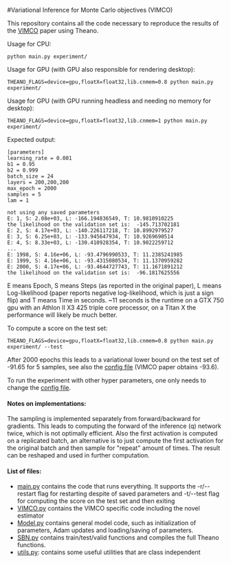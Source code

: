 #Variational Inference for Monte Carlo objectives (VIMCO)

This repository contains all the code necessary to reproduce the results of the [VIMCO](http://arxiv.org/abs/1602.06725) paper using Theano.

Usage for CPU:

```
python main.py experiment/
```

Usage for GPU (with GPU also responsible for rendering desktop):

```
THEANO_FLAGS=device=gpu,floatX=float32,lib.cnmem=0.8 python main.py experiment/
```

Usage for GPU (with GPU running headless and needing no memory for desktop):

```
THEANO_FLAGS=device=gpu,floatX=float32,lib.cnmem=1 python main.py experiment/
```

Expected output:

```
[parameters]
learning_rate = 0.001
b1 = 0.95
b2 = 0.999
batch_size = 24
layers = 200,200,200
max_epoch = 2000
samples = 5
lam = 1

not using any saved parameters
E: 1, S: 2.08e+03, L: -166.194836549, T: 10.9810910225
the likelihood on the validation set is:  -145.713702181
E: 2, S: 4.17e+03, L: -140.226117218, T: 10.8992979527
E: 3, S: 6.25e+03, L: -133.945647934, T: 10.9269690514
E: 4, S: 8.33e+03, L: -130.410928354, T: 10.9022259712
...
E: 1998, S: 4.16e+06, L: -93.4796990533, T: 11.2385241985
E: 1999, S: 4.16e+06, L: -93.4315080534, T: 11.1370959282
E: 2000, S: 4.17e+06, L: -93.4644727743, T: 11.1671891212
the likelihood on the validation set is:  -96.1817625556
```

E means Epoch, S means Steps (as reported in the original paper), L means Log-likelihood (paper reports negative log-likelihood, which is just a sign flip) and T means Time in seconds. ~11 seconds is the runtime on a GTX 750 gpu with an Athlon II X3 425 triple core processor, on a Titan X the performance will likely be much better.

To compute a score on the test set:

```
THEANO_FLAGS=device=gpu,floatX=float32,lib.cnmem=0.8 python main.py experiment/ --test
```


After 2000 epochs this leads to a variational lower bound on the test set of -91.65 for 5 samples, see also the [config file](experiment/parameters.cfg) (VIMCO paper obtains -93.6).


To run the experiment with other hyper parameters, one only needs to change the [config file](experiment/parameters.cfg).

#### Notes on implementations:
The sampling is implemented separately from forward/backward for gradients. This leads to computing the forward of the inference (q) network twice, which is not optimally efficient. Also the first activation is computed on a replicated batch, an alternative is to just compute the first activation for the original batch and then sample for "repeat" amount of times. The result can be reshaped and used in further computation.


#### List of files:

- [main.py](main.py) contains the code that runs everything. It supports the -r/--restart flag for restarting despite of saved parameters and -t/--test flag for computing the score on the test set and then exiting
- [VIMCO.py](VIMCO.py) contains the VIMCO specific code including the novel estimator
- [Model.py](Model.py) contains general model code, such as initialization of parameters, Adam updates and loading/saving of parameters.
- [SBN.py](SBN.py) contains train/test/valid functions and compiles the full Theano functions.
- [utils.py](utils.py): contains some useful utilities that are class independent
